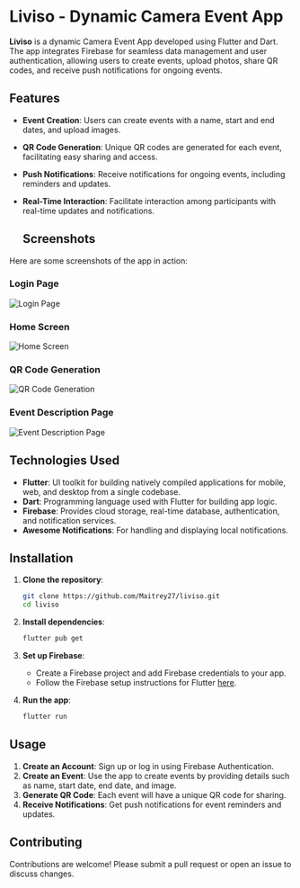 # Liviso - Dynamic Camera Event App

**Liviso** is a dynamic Camera Event App developed using Flutter and Dart. The app integrates Firebase for seamless data management and user authentication, allowing users to create events, upload photos, share QR codes, and receive push notifications for ongoing events.

## Features

- **Event Creation**: Users can create events with a name, start and end dates, and upload images.
- **QR Code Generation**: Unique QR codes are generated for each event, facilitating easy sharing and access.
- **Push Notifications**: Receive notifications for ongoing events, including reminders and updates.
- **Real-Time Interaction**: Facilitate interaction among participants with real-time updates and notifications.

  ## Screenshots

Here are some screenshots of the app in action:

### Login Page
![Login Page](screenshots/login_page.jpeg)

### Home Screen
![Home Screen](screenshots/home_screen.jpeg)

### QR Code Generation
![QR Code Generation](screenshots/qr_code_generation.jpeg)

### Event Description Page
![Event Description Page](screenshots/event_description_page.jpeg)

## Technologies Used

- **Flutter**: UI toolkit for building natively compiled applications for mobile, web, and desktop from a single codebase.
- **Dart**: Programming language used with Flutter for building app logic.
- **Firebase**: Provides cloud storage, real-time database, authentication, and notification services.
- **Awesome Notifications**: For handling and displaying local notifications.

## Installation

1. **Clone the repository**:
    ```bash
    git clone https://github.com/Maitrey27/liviso.git
    cd liviso
    ```

2. **Install dependencies**:
    ```bash
    flutter pub get
    ```

3. **Set up Firebase**:
    - Create a Firebase project and add Firebase credentials to your app.
    - Follow the Firebase setup instructions for Flutter [here](https://firebase.flutter.dev/docs/overview).

4. **Run the app**:
    ```bash
    flutter run
    ```

## Usage

1. **Create an Account**: Sign up or log in using Firebase Authentication.
2. **Create an Event**: Use the app to create events by providing details such as name, start date, end date, and image.
3. **Generate QR Code**: Each event will have a unique QR code for sharing.
4. **Receive Notifications**: Get push notifications for event reminders and updates.

## Contributing

Contributions are welcome! Please submit a pull request or open an issue to discuss changes.
